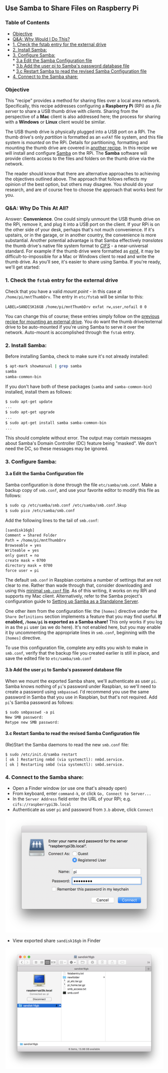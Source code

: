 ## Use Samba to Share Files on Raspberry Pi

### Table of Contents

   * [Objective](#objective)  
   * [Q&amp;A: Why Would I Do This?](#qa-why-would-i-do-this)
   * [1. Check the fstab entry for the external drive](#1-check-the-fstab-entry-for-the-external-drive)
   * [2. Install Samba:](#2-install-samba)
   * [3. Configure Samba:](#3-configure-samba)  
         * [3.a Edit the Samba Configuration file](#3a-edit-the-samba-configuration-file)  
         * [3.b Add the user pi to Samba's password database file](#3b-add-the-user-pi-to-sambas-password-database-file)  
         * [3.c Restart Samba to read the revised Samba Configuration file](#3c-restart-samba-to-read-the-revised-samba-configuration-file)  
   * [4. Connect to the Samba share:](#4-connect-to-the-samba-share)


### Objective

This "recipe" provides a method for sharing files over a local area network. Specifically, this recipe addresses configuring a **Raspberry Pi** (RPi) as a *file server* to share a USB thumb drive with *clients*. Sharing from the perspective of a **Mac** client is also addressed here; the process for sharing with a **Windows** or **Linux** client would be similar. 

The USB thumb drive is physically plugged into a USB port on a RPi. The thumb drive's only *partition* is formatted as an `exFAT` file system, and this file system is *mounted* on the RPi. Details for partitioning, formatting and mounting the thumb drive are covered in [another recipe](ExternalDrives.md). In this recipe we will install and configure [Samba](https://www.samba.org/) on the RPi. The **Samba** software will provide clients access to the files and folders on the thumb drive via the network. 

The reader should know that there are alternative approaches to achieving the objectives outlined above. The approach that follows reflects my opinion of the best option, but others may disagree. You should do your research, and are of course free to choose the approach that works best for you. 

### Q&A: Why Do This At All?

Answer: __Convenience__. One could simply unmount the USB thumb drive on the RPi, remove it, and plug it into a USB port on the client. If your RPi is on the other side of your desk, perhaps that's not much convenience. If it's upstairs, or in the garage, or in another country, the convenience is more substantial. Another potential advantage is that Samba effectively *translates* the thumb drive's native file system format to [*CIFS*](https://en.wikipedia.org/wiki/Server_Message_Block) - a near-universal standard. For example if the thumb drive were formatted as [*ext4*](https://en.wikipedia.org/wiki/Ext4), it may be difficult-to-impossible for a Mac or Windows client to read and write the thumb drive. As you'll see, it's easier to share using Samba. If you're ready, we'll get started: 

### 1. Check the `fstab` entry for the external drive

Check that you have a valid *mount point* - in this case at `/home/pi/mntThumbDrv`. The entry in `etc/fstab` will be similar to this: 

`LABEL=SANDISK16GB /home/pi/mntThumbDrv exfat rw,user,nofail 0 0` 

You can change this of course; these entries simply follow on the [previous recipe for mounting an external drive](https://github.com/seamusdemora/PiFormulae/blob/master/ExternalDrives.md). You do want the thumb drive/external drive to be auto-mounted if you're using Samba to serve it over the network. Auto-mount is accomplished through the `fstab` entry. 

### 2. Install Samba:

Before installing Samba, check to make sure it's not already installed: 

```bash
$ apt-mark showmanual | grep samba
samba
samba-common-bin
```

If you don't have both of these packages (`samba` and `samba-common-bin`) installed, install them as follows: 

```bash
$ sudo apt-get update
...
$ sudo apt-get upgrade
...
$ sudo apt-get install samba samba-common-bin 
...
```

This should complete without error. The output may contain messages about Samba's Domain Controller (DC) feature being "masked". We don't need the DC, so these messages may be ignored. 

### 3. Configure Samba:

#### 3.a Edit the Samba Configuration file

Samba configuration is done through the file `etc/samba/smb.conf`. Make a backup copy of `smb.conf`, and use your favorite editor to modify this file as follows: 

```bash
$ sudo cp /etc/samba/smb.conf /etc/samba/smb.conf.bkup
$ sudo pico /etc/samba/smb.conf
```

Add the following lines to the tail of `smb.conf`:

    [sandisk16gb]
    Comment = Shared Folder
    Path = /home/pi/mntThumbDrv
    Browseable = yes
    Writeable = yes
    only guest = no
    create mask = 0700
    directory mask = 0700
    force user = pi

The default `smb.conf` in Raspbian contains a number of settings that are not clear to me. Rather than wade through that, consider downloading and using this [minimal `smb.conf` file](seamus_smb.conf). As of this writing, it works on my RPi and supports my Mac client.  Alternatively, refer to the Samba project's configuration guide to [Setting up Samba as a Standalone Server](https://wiki.samba.org/index.php/Setting_up_Samba_as_a_Standalone_Server).  

One other item from the configuration file: the `[homes]` directive under the `Share Definitions` section implements a feature that you may find useful. __If enabled, `/home/pi` is exported as a Samba share!__ This only works if you log in as the `pi` user (as we do here). It's not enabled here, but you may enable it by uncommenting the appropriate lines in `smb.conf`, beginning with the `[homes]` directive. 

To use this configuration file, complete any edits you wish to make in `smb.conf`, verify that the backup file you created earlier is still in place, and save the edited file to `etc/samba/smb.conf`

#### 3.b Add the user `pi` to Samba's password database file

When we mount the exported Samba share, we'll authenticate as user `pi`. Samba knows nothing of `pi`'s password under Raspbian, so we'll need to create a password using `smbpasswd`. I'd recommend you use the same password in Samba that you use in Raspbian, but that's not required. Add `pi`'s Samba password as follows: 

    $ sudo smbpasswd -a pi 
    New SMB password:
    Retype new SMB password:

#### 3.c Restart Samba to read the revised Samba Configuration file

(Re)Start the Samba daemons to read the new `smb.conf` file: 

    $ sudo /etc/init.d/samba restart 
    [ ok ] Restarting nmbd (via systemctl): nmbd.service. 
    [ ok ] Restarting smbd (via systemctl): smbd.service. 

### 4. Connect to the Samba share:

- Open a Finder window (or use one that's already open) 
- From keyboard, enter `command-k`, or click `Go, Connect to Server...`
- In the `Server Address` field enter the URL of your RPi; e.g. `cifs://raspberrypi3b.local` 
- Authenticate as user `pi` and password from `3.b` above, click `Connect` 

<img src="pix/samba_auth.png" alt="Samba Authentication" width="520">

- View exported share `sandisk16gb` in Finder 

<img src="pix/sambashare_finder.png" alt="Samba Share in Finder" width="520">

